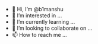 - 👋 Hi, I’m @b1manshu
- 👀 I’m interested in ...
- 🌱 I’m currently learning ...
- 💞️ I’m looking to collaborate on ...
- 📫 How to reach me ...

<!---
b1manshu/b1manshu is a ✨ special ✨ repository because its `README.md` (this file) appears on your GitHub profile.
You can click the Preview link to take a look at your changes.
--->
